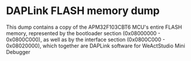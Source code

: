 # DAPLink FLASH memory dump
This dump contains a copy of the APM32F103CBT6 MCU's entire FLASH memory, represented by the bootloader section (0x08000000 - 0x0800C000), as well as by the interface section (0x0800C000 - 0x08020000), which together are DAPLink software for WeActStudio Mini Debugger
